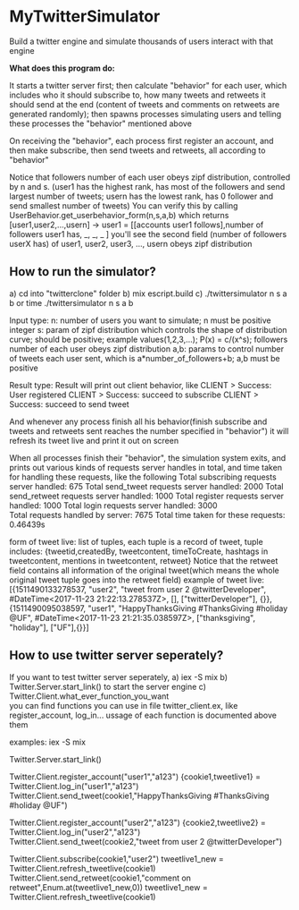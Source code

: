 # MyTwitterSimulator
Build a twitter engine and simulate thousands of users interact with that engine

**What does this program do:**

   It starts a twitter server first;
   then calculate "behavior" for each user, which includes who it should subscribe to, how many tweets and retweets it should send at the end (content of tweets and comments on retweets are generated randomly);
   then spawns processes simulating users and telling these processes the "behavior" mentioned above
   
   On receiving the "behavior", each process first register an account, and then make subscribe, then send tweets and retweets, all according to "behavior"
   
   Notice that followers number of each user obeys zipf distribution, controlled by n and s. (user1 has the highest rank, has most of the followers and send largest number of tweets; usern has the lowest rank, has 0 follower and send smallest number of tweets)
   You can verify this by calling UserBehavior.get_userbehavior_form(n,s,a,b) 
   which returns [user1,user2,...,usern] -> user1 = [[accounts user1 follows],number of followers user1 has, _, _, _ ]
   you'll see the second field (number of followers userX has) of user1, user2, user3, ..., usern obeys zipf distribution

## How to run the simulator?
   a) cd into "twitterclone" folder
   b) mix escript.build
   c) ./twittersimulator n s a b     or      time ./twittersimulator n s a b
   
   Input type:
   n: number of users you want to simulate; n must be positive integer
   s: param of zipf distribution which controls the shape of distribution curve; should be positive; example values(1,2,3,...); P(x) = c/(x^s); followers number of each user obeys zipf distribution
   a,b: params to control number of tweets each user sent, which is a*number_of_followers+b; a,b must be positive

   Result type:
   Result will print out client behavior, like 
   CLIENT > Success: User registered
   CLIENT > Success: succeed to subscribe
   CLIENT > Success: succeed to send tweet
   
   And whenever any process finish all his behavior(finish subscribe and tweets and retweets sent reaches the number specified in "behavior")
   it will refresh its tweet live and print it out on screen

   When all processes finish their "behavior", the simulation system exits, and prints out various kinds of requests server handles in total, and time taken for handling these requests, like the following
   Total subscribing requests server handled: 675
   Total send_tweet requests server handled: 2000
   Total send_retweet requests server handled: 1000
   Total register requests server handled: 1000
   Total login requests server handled: 3000  
   Total requests handled by server: 7675
   Total time taken for these requests: 0.46439s

   form of tweet live:
   list of tuples, each tuple is a record of tweet, tuple includes:
   {tweetid,createdBy, tweetcontent, timeToCreate, hashtags in tweetcontent, mentions in tweetcontent, retweet}
   Notice that the retweet field contains all information of the original tweet(which means the whole original tweet tuple goes into the retweet field)
   example of tweet live:
   [{1511490133278537, "user2", "tweet from user 2 @twitterDeveloper", #DateTime<2017-11-23 21:22:13.278537Z>, [], ["twitterDeveloper"], {}},
    {1511490095038597, "user1", "HappyThanksGiving #ThanksGiving #holiday @UF", #DateTime<2017-11-23 21:21:35.038597Z>, ["thanksgiving", "holiday"], ["UF"],{}}]

## How to use twitter server seperately?
   If you want to test twitter server seperately, 
   a) iex -S mix
   b) Twitter.Server.start_link()     to start the server engine
   c) Twitter.Client.what_ever_function_you_want    
   you can find functions you can use in file twitter_client.ex, like register_account, log_in...
   ussage of each function is documented above them

   examples:
   iex -S mix

   Twitter.Server.start_link() 

   Twitter.Client.register_account("user1","a123")
   {cookie1,tweetlive1} = Twitter.Client.log_in("user1","a123")
   Twitter.Client.send_tweet(cookie1,"HappyThanksGiving #ThanksGiving #holiday @UF")

   Twitter.Client.register_account("user2","a123")
   {cookie2,tweetlive2} = Twitter.Client.log_in("user2","a123")
   Twitter.Client.send_tweet(cookie2,"tweet from user 2 @twitterDeveloper")

   Twitter.Client.subscribe(cookie1,"user2")
   tweetlive1_new = Twitter.Client.refresh_tweetlive(cookie1)
   Twitter.Client.send_retweet(cookie1,"comment on retweet",Enum.at(tweetlive1_new,0))
   tweetlive1_new = Twitter.Client.refresh_tweetlive(cookie1)
